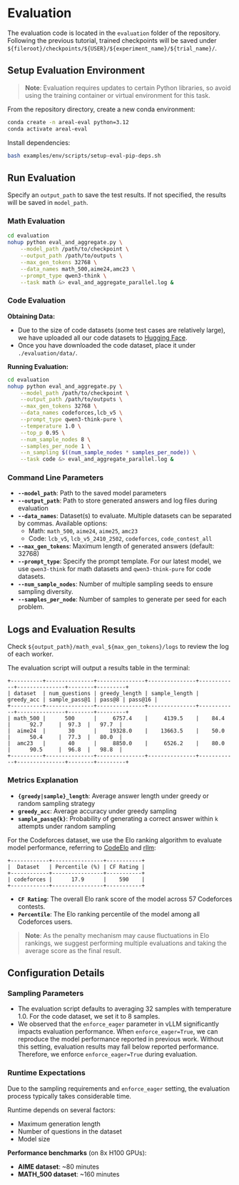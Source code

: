# Evaluation

The evaluation code is located in the `evaluation` folder of the repository. Following the previous tutorial, trained checkpoints will be saved under `${fileroot}/checkpoints/${USER}/${experiment_name}/${trial_name}/`.

## Setup Evaluation Environment

> **Note**: Evaluation requires updates to certain Python libraries, so avoid using the training container or virtual environment for this task.

From the repository directory, create a new conda environment:

```bash
conda create -n areal-eval python=3.12
conda activate areal-eval
```

Install dependencies:

```bash
bash examples/env/scripts/setup-eval-pip-deps.sh
```

## Run Evaluation

Specify an `output_path` to save the test results. If not specified, the results will be saved in `model_path`.

### Math Evaluation

```bash
cd evaluation
nohup python eval_and_aggregate.py \
    --model_path /path/to/checkpoint \
    --output_path /path/to/outputs \
    --max_gen_tokens 32768 \
    --data_names math_500,aime24,amc23 \
    --prompt_type qwen3-think \
    --task math &> eval_and_aggregate_parallel.log &
```

### Code Evaluation

**Obtaining Data:**
- Due to the size of code datasets (some test cases are relatively large), we have uploaded all our code datasets to [Hugging Face](https://huggingface.co/inclusionAI).
- Once you have downloaded the code dataset, place it under `./evaluation/data/`.

**Running Evaluation:**
```bash
cd evaluation
nohup python eval_and_aggregate.py \
    --model_path /path/to/checkpoint \
    --output_path /path/to/outputs \
    --max_gen_tokens 32768 \
    --data_names codeforces,lcb_v5 \
    --prompt_type qwen3-think-pure \
    --temperature 1.0 \
    --top_p 0.95 \
    --num_sample_nodes 8 \
    --samples_per_node 1 \
    --n_sampling $((num_sample_nodes * samples_per_node)) \
    --task code &> eval_and_aggregate_parallel.log &
```

### Command Line Parameters

- **`--model_path`**: Path to the saved model parameters
- **`--output_path`**: Path to store generated answers and log files during evaluation
- **`--data_names`**: Dataset(s) to evaluate. Multiple datasets can be separated by commas. Available options: 
    - Math: `math_500`, `aime24`, `aime25`, `amc23`
    - Code: `lcb_v5`, `lcb_v5_2410_2502`, `codeforces`, `code_contest_all`
- **`--max_gen_tokens`**: Maximum length of generated answers (default: 32768)
- **`--prompt_type`**: Specify the prompt template. For our latest model, we use `qwen3-think` for math datasets and `qwen3-think-pure` for code datasets.
- **`--num_sample_nodes`**: Number of multiple sampling seeds to ensure sampling diversity.
- **`--samples_per_node`**: Number of samples to generate per seed for each problem.

## Logs and Evaluation Results

Check `${output_path}/math_eval_${max_gen_tokens}/logs` to review the log of each worker.

The evaluation script will output a results table in the terminal:

```
+----------+---------------+---------------+---------------+------------+---------------+--------+---------+
| dataset  | num_questions | greedy_length | sample_length | greedy_acc | sample_pass@1 | pass@8 | pass@16 |
+----------+---------------+---------------+---------------+------------+---------------+--------+---------+
| math_500 |      500      |     6757.4    |     4139.5    |    84.4    |      92.7     |  97.3  |   97.7  |
|  aime24  |       30      |    19328.0    |    13663.5    |    50.0    |      50.4     |  77.3  |   80.0  |
|  amc23   |       40      |     8850.0    |     6526.2    |    80.0    |      90.5     |  96.8  |   98.8  |
+----------+---------------+---------------+---------------+------------+---------------+--------+---------+
```

### Metrics Explanation

- **`{greedy|sample}_length`**: Average answer length under greedy or random sampling strategy
- **`greedy_acc`**: Average accuracy under greedy sampling
- **`sample_pass@{k}`**: Probability of generating a correct answer within `k` attempts under random sampling

For the Codeforces dataset, we use the Elo ranking algorithm to evaluate model performance, referring to [CodeElo](https://github.com/QwenLM/CodeElo) and [rllm](https://github.com/agentica-project/rllm):

```
+------------+----------------+-----------+
|  Dataset   | Percentile (%) | CF Rating |
+------------+----------------+-----------+
| codeforces |      17.9      |    590    |
+------------+----------------+-----------+
```

- **`CF Rating`**: The overall Elo rank score of the model across 57 Codeforces contests.
- **`Percentile`**: The Elo ranking percentile of the model among all Codeforces users.

> **Note**: As the penalty mechanism may cause fluctuations in Elo rankings, we suggest performing multiple evaluations and taking the average score as the final result.

## Configuration Details

### Sampling Parameters

- The evaluation script defaults to averaging 32 samples with temperature 1.0. For the code dataset, we set it to 8 samples.
- We observed that the `enforce_eager` parameter in vLLM significantly impacts evaluation performance. When `enforce_eager=True`, we can reproduce the model performance reported in previous work. Without this setting, evaluation results may fall below reported performance. Therefore, we enforce `enforce_eager=True` during evaluation.

### Runtime Expectations

Due to the sampling requirements and `enforce_eager` setting, the evaluation process typically takes considerable time.

Runtime depends on several factors:
- Maximum generation length
- Number of questions in the dataset  
- Model size

**Performance benchmarks** (on 8x H100 GPUs):
- **AIME dataset**: ~80 minutes
- **MATH_500 dataset**: ~160 minutes